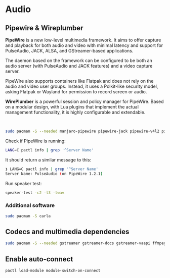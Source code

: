 # Audio

## Pipewire & Wireplumber

**PipeWire** is a new low-level multimedia framework. It aims to offer capture and playback for both audio and video with minimal latency and support for PulseAudio, JACK, ALSA, and
GStreamer-based applications.

The daemon based on the framework can be configured to be both an audio server (with PulseAudio and JACK features) and a video capture server.

PipeWire also supports containers like Flatpak and does not rely on the audio and video user groups. Instead, it uses a Polkit-like security model, asking Flatpak or Wayland for
permission to record screen or audio.

**WirePlumber** is a powerful session and policy manager for PipeWire. Based on a modular design, with Lua plugins that implement the actual management functionality, it is highly
configurable and extendable.

<br/>

```Bash
sudo pacman -S --needed manjaro-pipewire pipewire-jack pipewire-v4l2 pipewire-docs wireplumber
```

Check if PipeWire is running:

```Bash
LANG=C pactl info | grep '^Server Name'
```

It should return a similar message to this:

```Bash
❯ LANG=C pactl info | grep '^Server Name'
Server Name: PulseAudio (on PipeWire 1.2.1)
```

Run speaker test:

```Bash
speaker-test -c2 -l3 -twav
```

### Additional software

```Bash
sudo pacman -S carla
```


## Codecs and multimedia dependencies

```Bash
sudo pacman -S --needed gstreamer gstreamer-docs gstreamer-vaapi ffmpegthumbnailer vorbis-tools gst-libav ffmpeg gst-plugins-bad gst-plugins-base gst-plugins-good gst-plugins-ugly libde265 openh264 x264 x265 ffmpeg4.4 ffmpegthumbs giflib lib32-giflib libpng lib32-libpng libldap lib32-libldap gnutls lib32-gnutls mpg123 lib32-mpg123 openal lib32-openal v4l-utils lib32-v4l-utils libpulse lib32-libpulse libgpg-error lib32-libgpg-error alsa-plugins lib32-alsa-plugins alsa-lib lib32-alsa-lib libjpeg-turbo lib32-libjpeg-turbo sqlite lib32-sqlite libxcomposite lib32-libxcomposite libxinerama lib32-libxinerama libgcrypt lib32-libgcrypt ncurses lib32-ncurses ocl-icd lib32-ocl-icd libxslt lib32-xslt libva lib32-libva gtk3 lib32-gtk3 gst-plugins-base-libs lib32-gst-plugins-base-libs vulkan-icd-loader lib32-vulkan-icd-loader mc vifm aspell cdrtools glew lib32-dbus-glib lib32-freeglut lib32-glew lib32-gtk2 lib32-imlib2 lib32-libappindicator-gtk2 lib32-libcaca lib32-libcurl-compat lib32-libcurl-gnutls lib32-libdbusmenu-glib lib32-libdbusmenu-gtk2 lib32-libid3tag lib32-libidn11 lib32-libindicator-gtk2 lib32-libjpeg6-turbo lib32-libmikmod lib32-libmodplug lib32-libnm lib32-libpng12 lib32-librtmp0 lib32-libtheora lib32-libtiff lib32-libudev0-shim lib32-libvpx lib32-libwebp lib32-openssl lib32-pipewire lib32-sdl lib32-sdl2_image lib32-sdl2_mixer lib32-sdl2_ttf lib32-sdl_image lib32-sdl_mixer lib32-sdl_ttf lib32-smpeg libcurl-compat libcurl-gnutls libdbusmenu-gtk2 libgcrypt15 libidn11 libindicator-gtk2 libjpeg6-turbo librtmp0 libtiff4 libudev0-shim libvpx openssl opusfile sdl2_image sdl2_mixer sdl2_ttf sdl_image sdl_mixer sdl_ttf smpeg
```

## Enable auto-connect

```Bash
pactl load-module module-switch-on-connect
```
